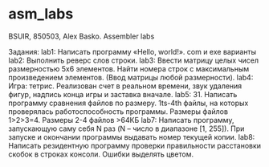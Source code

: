 # asm_labs

BSUIR, 850503, Alex Basko. Assembler labs

Задания:
lab1: Написать программу «Hello, world!». com и exe варианты
lab2: Выполнить реверс слов строки.
lab3: Ввести матрицу целых чисел размерностью 5х6 элементов. Найти номера строк с максимальным произведением элементов. (Ввод матрицы любой размерности).
lab4: Игра: тетрис. Реализован счет в реальном времени, звук удаления фигур, надпись конца игры и заставка вначале.
lab5: 31. Написать программу сравнения файлов по размеру. 1ts-4th файлы, на которых проверялась работоспособность программы. Размеры файлов 1>2>3=4. Размеры 2-4 файлов >64КБ
lab7: Написать программу, запускающую саму себя N раз (N – число в диапазоне [1, 255]). При запуске и окончании программы выдавать номер текущей копии.
lab8: Написать резидентную программу проверки правильности расстановки скобок в строках консоли. Ошибки выделять цветом.
